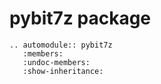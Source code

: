 # pybit7z package

```{eval-rst}
.. automodule:: pybit7z
   :members:
   :undoc-members:
   :show-inheritance:
```
